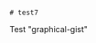                                                                                                                                                                                                                                                                                                                                                                                                    # test7
Test "graphical-gist"